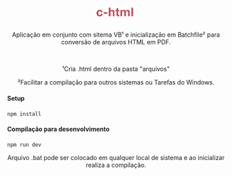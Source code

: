 <h1 align="center">
    <img alt="C-HTML" title="convertHTML" src=".github/logo.png" width="20%" />
</h1>

<p align="center">
Aplicação em conjunto com sitema VB¹ e inicialização em Batchfile² para conversão 
de arquivos HTML em PDF.
</p>
</br>
<p align="center">
¹Cria .html dentro da pasta "arquivos"
</p>
<p align="center">
²Facilitar a compilação para outros sistemas ou Tarefas do Windows.
</p>

#### Setup
```
npm install
```

#### Compilação para desenvolvimento
```
npm run dev
```
<p align="center">
Arquivo .bat pode ser colocado em qualquer local de sistema e ao inicializar realiza a compilação.
</p>
